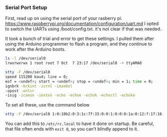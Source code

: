 
### Serial Port Setup
First, read up on using the serial port of your rasberry pi.
https://www.raspberrypi.org/documentation/configuration/uart.md
I opted to switch the UARTs using /boot/config.txt. it's not clear if that was needed.

It took a bunch of trial and error to get these settings. I pulled them after using the Arduino programmer to flash a program, and they continue to work after the Arduino boots.

``` sh
ls -l /dev/serial0
lrwxrwxrwx 1 root root 7 Oct  7 23:17 /dev/serial0 -> ttyAMA0

stty -F /dev/serial0
speed 115200 baud; line = 0;
eof = <undef>; start = <undef>; stop = <undef>; min = 1; time = 0;
ignbrk -brkint -icrnl -imaxbel
-opost -onlcr
-isig -icanon -iexten -echo -echoe -echok -echoctl -echoke
```

To set all these, use the command below
``` sh
stty -F /dev/serial0 1:0:18b2:0:3:1c:7f:15:0:0:1:0:0:0:1a:0:12:f:17:16:0:0:0:0:0:0:0:0:0:0:0:0:0:0:0:0
```
You can add this to `/etc/rc.local` to have it done on startup. Be careful, that file often ends with `exit 0`, so you can't blindly append to it.

